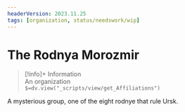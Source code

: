 ```yaml
---
headerVersion: 2023.11.25
tags: [organization, status/needswork/wip]
---
```

# The Rodnya Morozmir
>[!info]+ Information  
> An organization  
> `$=dv.view("_scripts/view/get_Affiliations")`


A mysterious group, one of the eight rodnye that rule Ursk. 